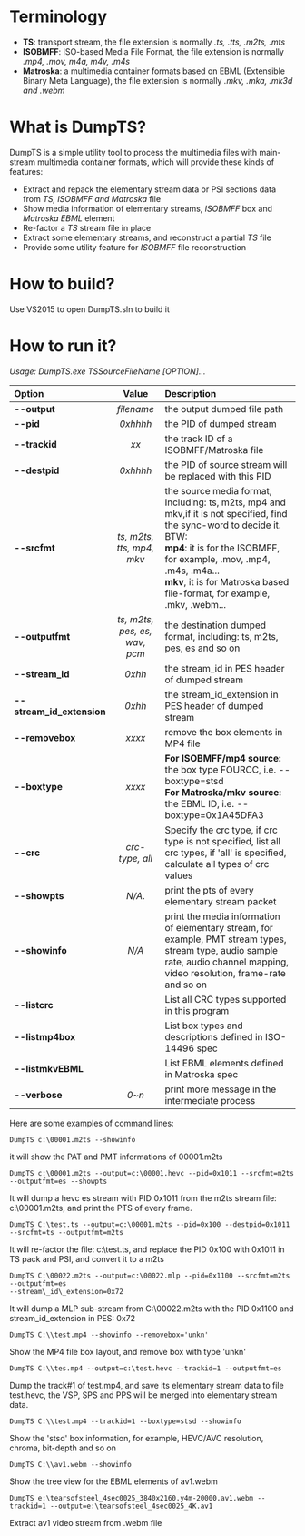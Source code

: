 # Terminology
- **TS**: transport stream, the file extension is normally *.ts, .tts, .m2ts, .mts*
- **ISOBMFF**: ISO-based Media File Format, the file extension is normally *.mp4, .mov, m4a, m4v, .m4s*
- **Matroska**: a multimedia container formats based on EBML (Extensible Binary Meta Language), the file extension is normally *.mkv, .mka, .mk3d and .webm*

# What is DumpTS?
DumpTS is a simple utility tool to process the multimedia files with main-stream multimedia container formats, which will provide these kinds of features:

- Extract and repack the elementary stream data or PSI sections data from *TS, ISOBMFF and Matroska* file
- Show media information of elementary streams, *ISOBMFF* box and *Matroska EBML* element
- Re-factor a *TS* stream file in place
- Extract some elementary streams, and reconstruct a partial *TS* file
- Provide some utility feature for *ISOBMFF* file reconstruction


# How to build?

Use VS2015 to open DumpTS.sln to build it

# How to run it?

*Usage: DumpTS.exe TSSourceFileName \[OPTION\]...*

|Option|Value|Description|
|:--|:----:|:--|
|**--output**|*filename*|the output dumped file path|
|**--pid**|*0xhhhh*|the PID of dumped stream|
|**--trackid**|*xx*|the track ID of a ISOBMFF/Matroska file|
|**--destpid**|*0xhhhh*|the PID of source stream will be replaced with this PID|
|**--srcfmt**|*ts, m2ts, tts, mp4, mkv*|the source media format, Including: ts, m2ts, mp4 and mkv,if it is not specified, find the sync-word to decide it. <BR>BTW:<BR>**mp4**: it is for the ISOBMFF, for example, .mov, .mp4, .m4s, .m4a...<BR>**mkv**, it is for Matroska based file-format, for example, .mkv, .webm...|
|**--outputfmt**|*ts, m2ts, pes, es, wav, pcm*|the destination dumped format, including: ts, m2ts, pes, es and so on|
|**--stream_id**|*0xhh*|the stream_id in PES header of dumped stream|
|**--stream_id_extension**|*0xhh*|the stream_id_extension in PES header of dumped stream|
|**--removebox**|*xxxx*|remove the box elements in MP4 file|
|**--boxtype**|*xxxx*|**For ISOBMFF/mp4 source:**<BR>the box type FOURCC, i.e. --boxtype=stsd<BR>**For Matroska/mkv source:**<BR>the EBML ID, i.e. --boxtype=0x1A45DFA3|
|**--crc**|*crc-type, all*|Specify the crc type, if crc type is not specified, list all crc types, if 'all' is specified, calculate all types of crc values|
|**--showpts**|*N/A*.|print the pts of every elementary stream packet|
|**--showinfo**|*N/A*|print the media information of elementary stream, for example, PMT stream types, stream type, audio sample rate, audio channel mapping, video resolution, frame-rate and so on|
|**--listcrc**||List all CRC types supported in this program|
|**--listmp4box**||List box types and descriptions defined in ISO-14496 spec|
|**--listmkvEBML**||List EBML elements defined in Matroska spec|
|**--verbose**|*0~n*|print more message in the intermediate process|
 
Here are some examples of command lines:  
```
DumpTS c:\00001.m2ts --showinfo
```
it will show the PAT and PMT informations of 00001.m2ts

```
DumpTS c:\00001.m2ts --output=c:\00001.hevc --pid=0x1011 --srcfmt=m2ts --outputfmt=es --showpts  
```
It will dump a hevc es stream with PID 0x1011 from the m2ts stream file: c:\00001.m2ts, and print the PTS of every frame.

```
DumpTS C:\test.ts --output=c:\00001.m2ts --pid=0x100 --destpid=0x1011 --srcfmt=ts --outputfmt=m2ts  
```
It will re-factor the file: c:\test.ts, and replace the PID 0x100 with 0x1011 in TS pack and PSI, and convert it to a m2ts

```
DumpTS C:\00022.m2ts --output=c:\00022.mlp --pid=0x1100 --srcfmt=m2ts --outputfmt=es 
--stream\_id\_extension=0x72  
```
It will dump a MLP sub-stream from C:\00022.m2ts with the PID 0x1100 and stream\_id\_extension in PES: 0x72
```
DumpTS C:\\test.mp4 --showinfo --removebox='unkn'
```
Show the MP4 file box layout, and remove box with type 'unkn'
```
DumpTS C:\\tes.mp4 --output=c:\test.hevc --trackid=1 --outputfmt=es
```
Dump the track#1 of test.mp4, and save its elementary stream data to file test.hevc, the VSP, SPS and PPS will be merged into elementary stream data.
```
DumpTS C:\\test.mp4 --trackid=1 --boxtype=stsd --showinfo
```
Show the 'stsd' box information, for example, HEVC/AVC resolution, chroma, bit-depth and so on
```
DumpTS C:\\av1.webm --showinfo
```
Show the tree view for the EBML elements of av1.webm
```
DumpTS e:\tearsofsteel_4sec0025_3840x2160.y4m-20000.av1.webm --trackid=1 --output=e:\tearsofsteel_4sec0025_4K.av1
```
Extract av1 video stream from .webm file